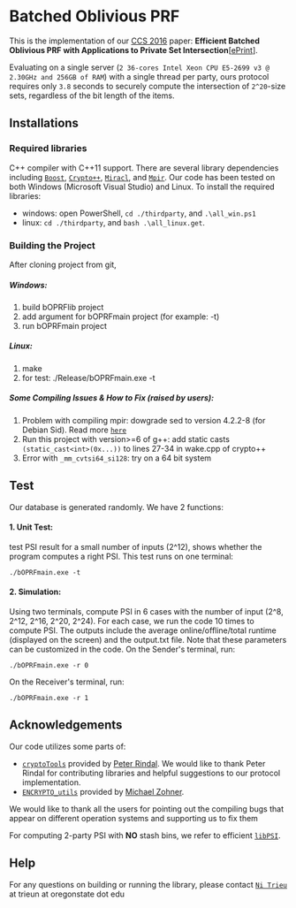 # Batched Oblivious PRF
This is the implementation of our [CCS 2016](http://dl.acm.org/citation.cfm?id=2978381)  paper: **Efficient Batched Oblivious PRF with Applications to Private Set Intersection**[[ePrint](https://eprint.iacr.org/2016/799)]. 

Evaluating on a single server (`2 36-cores Intel Xeon CPU E5-2699 v3 @ 2.30GHz and 256GB of RAM`) with a single thread per party, ours protocol requires only `3.8` seconds to securely compute the intersection of `2^20`-size sets, regardless of the bit length of the items.

## Installations

### Required libraries
 C++ compiler with C++11 support. There are several library dependencies including [`Boost`](https://sourceforge.net/projects/boost/), [`Crypto++`](http://www.cryptopp.com/), [`Miracl`](https://github.com/miracl/MIRACL), and [`Mpir`](http://mpir.org/). Our code has been tested on both Windows (Microsoft Visual Studio) and Linux. To install the required libraries: 
  * windows: open PowerShell,  `cd ./thirdparty`, and `.\all_win.ps1` 
  * linux: `cd ./thirdparty`, and `bash .\all_linux.get`.
  
  
### Building the Project
After cloning project from git,
##### Windows:
1. build bOPRFlib project
2. add argument for bOPRFmain project (for example: -t)
3. run bOPRFmain project
 
##### Linux:
1. make
2. for test:
	./Release/bOPRFmain.exe -t

##### Some Compiling Issues & How to Fix (raised by users):
1. Problem with compiling mpir: dowgrade sed to version 4.2.2-8 (for Debian Sid). Read more [`here`](https://github.com/wbhart/mpir/pull/184)
2. Run this project with version>=6 of g++:  add static casts `(static_cast<int>(0x...))` to lines 27-34 in wake.cpp of crypto++
3. Error with `_mm_cvtsi64_si128`: try on a 64 bit system

## Test

Our database is generated randomly. We have 2 functions: 
#### 1. Unit Test: 
test PSI result for a small number of inputs (2^12), shows whether the program computes a right PSI. This test runs on one terminal:

	./bOPRFmain.exe -t
	
#### 2. Simulation: 
Using two terminals, compute PSI in 6 cases with the number of input (2^8, 2^12, 2^16, 2^20, 2^24). For each case, we run the code 10 times to compute PSI. The outputs include the average online/offline/total runtime (displayed on the screen) and the output.txt file. Note that these parameters can be customized in the code.
On the Sender's terminal, run:

	./bOPRFmain.exe -r 0
	
On the Receiver's terminal, run:
	
	./bOPRFmain.exe -r 1
	
## Acknowledgements
Our code utilizes some parts of: 
* [`cryptoTools`](https://github.com/ladnir/cryptoTools) provided by [Peter Rindal](http://web.engr.oregonstate.edu/~rindalp/). We would like to thank Peter Rindal for contributing libraries and helpful suggestions to our protocol implementation. 
* [`ENCRYPTO_utils`](https://github.com/encryptogroup/ENCRYPTO_utils) provided by [Michael Zohner](https://sites.google.com/site/mizohner/).

We would like to thank all the users for pointing out the compiling bugs that appear on different operation systems and supporting us to fix them

For computing 2-party PSI with **NO** stash bins, we refer to efficient  [`libPSI`](https://github.com/osu-crypto/libPSI).

## Help
For any questions on building or running the library, please contact [`Ni Trieu`](http://people.oregonstate.edu/~trieun/) at trieun at oregonstate dot edu

